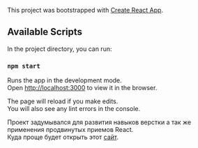 This project was bootstrapped with [Create React App](https://github.com/facebook/create-react-app).

## Available Scripts

In the project directory, you can run:

### `npm start`

Runs the app in the development mode.<br />
Open [http://localhost:3000](http://localhost:3000) to view it in the browser.

The page will reload if you make edits.<br />
You will also see any lint errors in the console.
  
Проект задумывался для развития навыков верстки а так же применения продвинутых приемов React.  
Куда проще будет открыть этот [сайт](https://quizzical-hugle-b8e933.netlify.com/).
 
